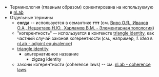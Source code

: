 * Терминология (главным образом) ориентирована на используемую в [nLab](https://ncatlab.org/)
* Отдельные термины
	* **согда** -- используется в семантике **ттт** (см. [Виро О.Я., Иванов О.А., Нецветаев Н.Ю., Харламов В.М. - Элементарная топология](https://biblio.mccme.ru/node/2229))
	* "когерентность" -- используется в контексте [triangle identity](https://ncatlab.org/nlab/show/triangle+identities), как частный случай законов когерентности (см., например, *1. Idea* в [nLab - adjoint equivalence](https://ncatlab.org/nlab/show/adjoint+equivalence))
	* [triangle identity](https://ncatlab.org/nlab/show/triangle+identities)
		* альтернативное название
			* zigzag identity
	* законы когерентности (coherence laws) --  см. [nLab - coherence laws](https://ncatlab.org/nlab/show/coherence+law)